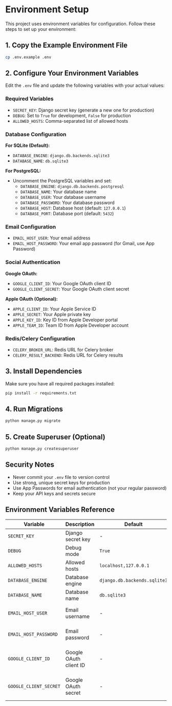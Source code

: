 # Environment Setup

This project uses environment variables for configuration. Follow these steps to set up your environment:

## 1. Copy the Example Environment File

```bash
cp .env.example .env
```

## 2. Configure Your Environment Variables

Edit the `.env` file and update the following variables with your actual values:

### Required Variables

- `SECRET_KEY`: Django secret key (generate a new one for production)
- `DEBUG`: Set to `True` for development, `False` for production
- `ALLOWED_HOSTS`: Comma-separated list of allowed hosts

### Database Configuration

**For SQLite (Default):**

- `DATABASE_ENGINE`: `django.db.backends.sqlite3`
- `DATABASE_NAME`: `db.sqlite3`

**For PostgreSQL:**

- Uncomment the PostgreSQL variables and set:
  - `DATABASE_ENGINE`: `django.db.backends.postgresql`
  - `DATABASE_NAME`: Your database name
  - `DATABASE_USER`: Your database username
  - `DATABASE_PASSWORD`: Your database password
  - `DATABASE_HOST`: Database host (default: `127.0.0.1`)
  - `DATABASE_PORT`: Database port (default: `5432`)

### Email Configuration

- `EMAIL_HOST_USER`: Your email address
- `EMAIL_HOST_PASSWORD`: Your email app password (for Gmail, use App Password)

### Social Authentication

**Google OAuth:**

- `GOOGLE_CLIENT_ID`: Your Google OAuth client ID
- `GOOGLE_CLIENT_SECRET`: Your Google OAuth client secret

**Apple OAuth (Optional):**

- `APPLE_CLIENT_ID`: Your Apple Service ID
- `APPLE_SECRET`: Your Apple private key
- `APPLE_KEY_ID`: Key ID from Apple Developer portal
- `APPLE_TEAM_ID`: Team ID from Apple Developer account

### Redis/Celery Configuration

- `CELERY_BROKER_URL`: Redis URL for Celery broker
- `CELERY_RESULT_BACKEND`: Redis URL for Celery results

## 3. Install Dependencies

Make sure you have all required packages installed:

```bash
pip install -r requirements.txt
```

## 4. Run Migrations

```bash
python manage.py migrate
```

## 5. Create Superuser (Optional)

```bash
python manage.py createsuperuser
```

## Security Notes

- Never commit your `.env` file to version control
- Use strong, unique secret keys for production
- Use App Passwords for email authentication (not your regular password)
- Keep your API keys and secrets secure

## Environment Variables Reference

| Variable               | Description            | Default                      | Required                   |
| ---------------------- | ---------------------- | ---------------------------- | -------------------------- |
| `SECRET_KEY`           | Django secret key      | -                            | Yes                        |
| `DEBUG`                | Debug mode             | `True`                       | No                         |
| `ALLOWED_HOSTS`        | Allowed hosts          | `localhost,127.0.0.1`        | No                         |
| `DATABASE_ENGINE`      | Database engine        | `django.db.backends.sqlite3` | No                         |
| `DATABASE_NAME`        | Database name          | `db.sqlite3`                 | No                         |
| `EMAIL_HOST_USER`      | Email username         | -                            | Yes (if using email)       |
| `EMAIL_HOST_PASSWORD`  | Email password         | -                            | Yes (if using email)       |
| `GOOGLE_CLIENT_ID`     | Google OAuth client ID | -                            | Yes (if using Google auth) |
| `GOOGLE_CLIENT_SECRET` | Google OAuth secret    | -                            | Yes (if using Google auth) |
